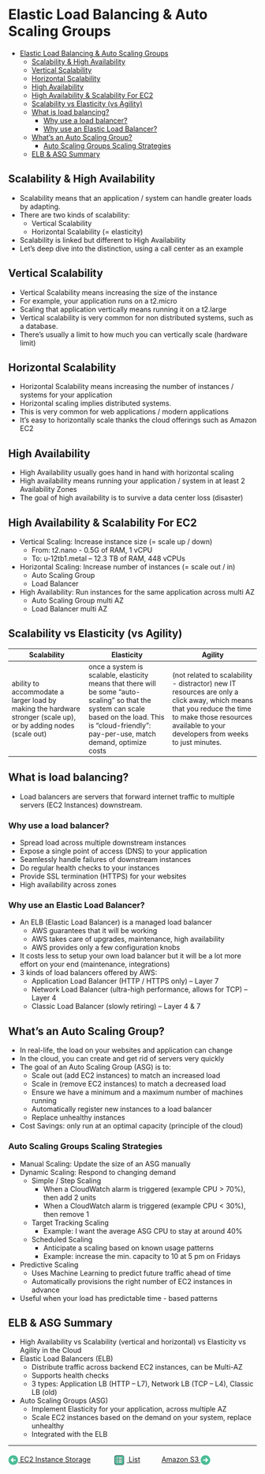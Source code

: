 # Elastic Load Balancing & Auto Scaling Groups

- [Elastic Load Balancing & Auto Scaling Groups](#elastic-load-balancing--auto-scaling-groups)
  - [Scalability & High Availability](#scalability--high-availability)
  - [Vertical Scalability](#vertical-scalability)
  - [Horizontal Scalability](#horizontal-scalability)
  - [High Availability](#high-availability)
  - [High Availability & Scalability For EC2](#high-availability--scalability-for-ec2)
  - [Scalability vs Elasticity (vs Agility)](#scalability-vs-elasticity-vs-agility)
  - [What is load balancing?](#what-is-load-balancing)
    - [Why use a load balancer?](#why-use-a-load-balancer)
    - [Why use an Elastic Load Balancer?](#why-use-an-elastic-load-balancer)
  - [What’s an Auto Scaling Group?](#whats-an-auto-scaling-group)
    - [Auto Scaling Groups Scaling Strategies](#auto-scaling-groups-scaling-strategies)
  - [ELB & ASG Summary](#elb--asg-summary)

## Scalability & High Availability

- Scalability means that an application / system can handle greater loads by adapting.
- There are two kinds of scalability:
  - Vertical Scalability
  - Horizontal Scalability (= elasticity)
- Scalability is linked but different to High Availability
- Let’s deep dive into the distinction, using a call center as an example

## Vertical Scalability

- Vertical Scalability means increasing the size of the instance
- For example, your application runs on a t2.micro
- Scaling that application vertically means running it on a t2.large
- Vertical scalability is very common for non distributed systems, such as a database.
- There’s usually a limit to how much you can vertically scale (hardware limit)

## Horizontal Scalability

- Horizontal Scalability means increasing the number of instances / systems for your application
- Horizontal scaling implies distributed systems.
- This is very common for web applications / modern applications
- It’s easy to horizontally scale thanks the cloud offerings such as Amazon EC2

## High Availability

- High Availability usually goes hand in hand with horizontal scaling
- High availability means running your application / system in at least 2 Availability Zones
- The goal of high availability is to survive a data center loss (disaster)

## High Availability & Scalability For EC2

- Vertical Scaling: Increase instance size (= scale up / down)
  - From: t2.nano - 0.5G of RAM, 1 vCPU
  - To: u-12tb1.metal – 12.3 TB of RAM, 448 vCPUs
- Horizontal Scaling: Increase number of instances (= scale out / in)
  - Auto Scaling Group
  - Load Balancer
- High Availability: Run instances for the same application across multi AZ
  - Auto Scaling Group multi AZ
  - Load Balancer multi AZ

## Scalability vs Elasticity (vs Agility)

| Scalability                                                                                                     | Elasticity                                                                                                                                                                                             | Agility                                                                                                                                                                                                 |
| --------------------------------------------------------------------------------------------------------------- | ------------------------------------------------------------------------------------------------------------------------------------------------------------------------------------------------------ | ------------------------------------------------------------------------------------------------------------------------------------------------------------------------------------------------------- |
| ability to accommodate a larger load by making the hardware stronger (scale up), or by adding nodes (scale out) | once a system is scalable, elasticity means that there will be some “auto-scaling” so that the system can scale based on the load. This is “cloud-friendly”: pay-per-use, match demand, optimize costs | (not related to scalability - distractor) new IT resources are only a click away, which means that you reduce the time to make those resources available to your developers from weeks to just minutes. |

## What is load balancing?

- Load balancers are servers that forward internet traffic to multiple servers (EC2 Instances) downstream.

### Why use a load balancer?

- Spread load across multiple downstream instances
- Expose a single point of access (DNS) to your application
- Seamlessly handle failures of downstream instances
- Do regular health checks to your instances
- Provide SSL termination (HTTPS) for your websites
- High availability across zones

### Why use an Elastic Load Balancer?

- An ELB (Elastic Load Balancer) is a managed load balancer
  - AWS guarantees that it will be working
  - AWS takes care of upgrades, maintenance, high availability
  - AWS provides only a few configuration knobs
- It costs less to setup your own load balancer but it will be a lot more effort on your end (maintenance, integrations)
- 3 kinds of load balancers offered by AWS:
  - Application Load Balancer (HTTP / HTTPS only) – Layer 7
  - Network Load Balancer (ultra-high performance, allows for TCP) – Layer 4
  - Classic Load Balancer (slowly retiring) – Layer 4 & 7

## What’s an Auto Scaling Group?

- In real-life, the load on your websites and application can change
- In the cloud, you can create and get rid of servers very quickly
- The goal of an Auto Scaling Group (ASG) is to:
  - Scale out (add EC2 instances) to match an increased load
  - Scale in (remove EC2 instances) to match a decreased load
  - Ensure we have a minimum and a maximum number of machines running
  - Automatically register new instances to a load balancer
  - Replace unhealthy instances
- Cost Savings: only run at an optimal capacity (principle of the cloud)

### Auto Scaling Groups Scaling Strategies

- Manual Scaling: Update the size of an ASG manually
- Dynamic Scaling: Respond to changing demand
  - Simple / Step Scaling
    - When a CloudWatch alarm is triggered (example CPU > 70%), then add 2 units
    - When a CloudWatch alarm is triggered (example CPU < 30%), then remove 1
  - Target Tracking Scaling
    - Example: I want the average ASG CPU to stay at around 40%
  - Scheduled Scaling
    - Anticipate a scaling based on known usage patterns
    - Example: increase the min. capacity to 10 at 5 pm on Fridays
- Predictive Scaling
  - Uses Machine Learning to predict future traffic ahead of time
  - Automatically provisions the right number of EC2 instances in advance
- Useful when your load has predictable time - based patterns

## ELB & ASG Summary

- High Availability vs Scalability (vertical and horizontal) vs Elasticity vs Agility in the Cloud
- Elastic Load Balancers (ELB)
  - Distribute traffic across backend EC2 instances, can be Multi-AZ
  - Supports health checks
  - 3 types: Application LB (HTTP – L7), Network LB (TCP – L4), Classic LB (old)
- Auto Scaling Groups (ASG)
  - Implement Elasticity for your application, across multiple AZ
  - Scale EC2 instances based on the demand on your system, replace unhealthy
  - Integrated with the ELB

* * *

[<img align="center" src="../images/back-arrow.png" height="20" width="20"/>  EC2 Instance Storage](./ec2_storage.md)&nbsp; &nbsp; &nbsp; &nbsp; &nbsp; &nbsp;[<img align="center" src="../images/list.png" height="30" width="30"/> List](../README.md)&nbsp; &nbsp; &nbsp; &nbsp; &nbsp; &nbsp;[Amazon S3 <img align="center" src="../images/forward-arrow.png" height="20" width="20"/>](./s3.md)
